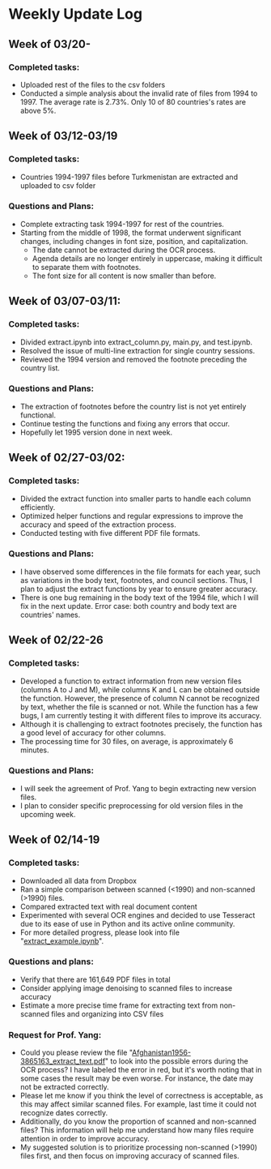 # Weekly Update Log

## Week of 03/20-

### Completed tasks:

- Uploaded rest of the files to the csv folders
- Conducted a simple analysis about the invalid rate of files from 1994 to 1997. The average rate is 2.73%. Only 10 of 80 countries's rates are above 5%.

## Week of 03/12-03/19

### Completed tasks:

- Countries 1994-1997 files before Turkmenistan are extracted and uploaded to csv folder

### Questions and Plans:

- Complete extracting task 1994-1997 for rest of the countries.
- Starting from the middle of 1998, the format underwent significant changes, including changes in font size, position, and capitalization.
  - The date cannot be extracted during the OCR process.
  - Agenda details are no longer entirely in uppercase, making it difficult to separate them with footnotes.
  - The font size for all content is now smaller than before.

## Week of 03/07-03/11:

### Completed tasks:

- Divided extract.ipynb into extract_column.py, main.py, and test.ipynb.
- Resolved the issue of multi-line extraction for single country sessions.
- Reviewed the 1994 version and removed the footnote preceding the country list.

### Questions and Plans:

- The extraction of footnotes before the country list is not yet entirely functional.
- Continue testing the functions and fixing any errors that occur.
- Hopefully let 1995 version done in next week.

## Week of 02/27-03/02:

### Completed tasks:

- Divided the extract function into smaller parts to handle each column efficiently.
- Optimized helper functions and regular expressions to improve the accuracy and speed of the extraction process.
- Conducted testing with five different PDF file formats.

### Questions and Plans:

- I have observed some differences in the file formats for each year, such as variations in the body text, footnotes, and council sections. Thus, I plan to adjust the extract functions by year to ensure greater accuracy.
- There is one bug remaining in the body text of the 1994 file, which I will fix in the next update. Error case: both country and body text are countries' names.


## Week of 02/22-26

### Completed tasks:

- Developed a function to extract information from new version files (columns A to J and M), while columns K and L can be obtained outside the function. However, the presence of column N cannot be recognized by text, whether the file is scanned or not. While the function has a few bugs, I am currently testing it with different files to improve its accuracy.
- Although it is challenging to extract footnotes precisely, the function has a good level of accuracy for other columns.
- The processing time for 30 files, on average, is approximately 6 minutes.

### Questions and Plans:
- I will seek the agreement of Prof. Yang to begin extracting new version files.
- I plan to consider specific preprocessing for old version files in the upcoming week.


## Week of 02/14-19

### Completed tasks:

- Downloaded all data from Dropbox
- Ran a simple comparison between scanned (<1990) and non-scanned (>1990) files.
- Compared extracted text with real document content
- Experimented with several OCR engines and decided to use Tesseract due to its ease of use in Python and its active online community.
- For more detailed progress, please look into file "[extract_example.ipynb](https://github.com/manyuanQ/OCR-GAUN/blob/main/extract_example.ipynb)".

### Questions and plans:

- Verify that there are 161,649 PDF files in total
- Consider applying image denoising to scanned files to increase accuracy
- Estimate a more precise time frame for extracting text from non-scanned files and organizing into CSV files

### Request for Prof. Yang:

- Could you please review the file "[Afghanistan1956-3865163_extract_text.pdf](https://github.com/manyuanQ/OCR-GAUN/blob/main/Afghanistan1956-3865163_extract_text.pdf)" to look into the possible errors during the OCR process? I have labeled the error in red, but it's worth noting that in some cases the result may be even worse. For instance, the date may not be extracted correctly.
- Please let me know if you think the level of correctness is acceptable, as this may affect similar scanned files. For example, last time it could not recognize dates correctly.
- Additionally, do you know the proportion of scanned and non-scanned files? This information will help me understand how many files require attention in order to improve accuracy.
- My suggested solution is to prioritize processing non-scanned (>1990) files first, and then focus on improving accuracy of scanned files. 
